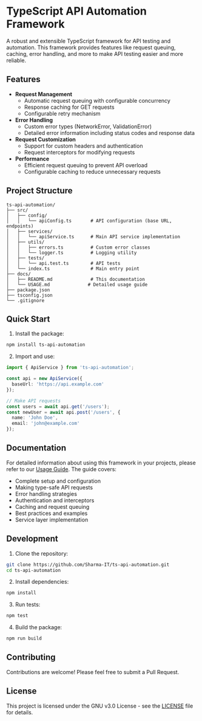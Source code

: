 # TypeScript API Automation Framework

A robust and extensible TypeScript framework for API testing and automation. This framework provides features like request queuing, caching, error handling, and more to make API testing easier and more reliable.

## Features

- **Request Management**
  - Automatic request queuing with configurable concurrency
  - Response caching for GET requests
  - Configurable retry mechanism
- **Error Handling**
  - Custom error types (NetworkError, ValidationError)
  - Detailed error information including status codes and response data
- **Request Customization**
  - Support for custom headers and authentication
  - Request interceptors for modifying requests
- **Performance**
  - Efficient request queuing to prevent API overload
  - Configurable caching to reduce unnecessary requests

## Project Structure

```
ts-api-automation/
├── src/
│   ├── config/
│   │   └── apiConfig.ts       # API configuration (base URL, endpoints)
│   ├── services/
│   │   └── apiService.ts      # Main API service implementation
│   ├── utils/
│   │   ├── errors.ts          # Custom error classes
│   │   └── logger.ts          # Logging utility
│   ├── tests/
│   │   └── api.test.ts        # API tests
│   └── index.ts               # Main entry point
├── docs/
│   ├── README.md              # This documentation
│   └── USAGE.md              # Detailed usage guide
├── package.json
├── tsconfig.json
└── .gitignore
```

## Quick Start

1. Install the package:
```bash
npm install ts-api-automation
```

2. Import and use:
```typescript
import { ApiService } from 'ts-api-automation';

const api = new ApiService({
  baseUrl: 'https://api.example.com'
});

// Make API requests
const users = await api.get('/users');
const newUser = await api.post('/users', { 
  name: 'John Doe',
  email: 'john@example.com'
});
```

## Documentation

For detailed information about using this framework in your projects, please refer to our [Usage Guide](./docs/USAGE.md). The guide covers:

- Complete setup and configuration
- Making type-safe API requests
- Error handling strategies
- Authentication and interceptors
- Caching and request queuing
- Best practices and examples
- Service layer implementation

## Development

1. Clone the repository:
```bash
git clone https://github.com/Sharma-IT/ts-api-automation.git
cd ts-api-automation
```

2. Install dependencies:
```bash
npm install
```

3. Run tests:
```bash
npm test
```

4. Build the package:
```bash
npm run build
```

## Contributing

Contributions are welcome! Please feel free to submit a Pull Request.

## License

This project is licensed under the GNU v3.0 License - see the [LICENSE](LICENSE) file for details.
